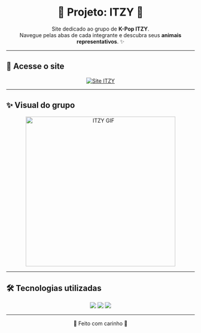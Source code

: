 <h1 align="center">💜 Projeto: ITZY 💜</h1> <p align="center"> Site dedicado ao grupo de <b>K-Pop ITZY</b>.<br> Navegue pelas abas de cada integrante e descubra seus <b>animais representativos</b>. ✨ </p>

---

## 🔗 Acesse o site  
<p align="center">
  <a href="https://milena-soat.github.io/itzy_projeto-/">
    <img src="https://img.shields.io/badge/💜%20Visitar%20o%20Site-roxo%20bebê?style=for-the-badge&color=dda0dd" alt="Site ITZY"/>
  </a>
</p>

---

## ✨ Visual do grupo  
<p align="center">
  <img src="https://media1.giphy.com/media/MDOKfR01WTLqfyPb9j/giphy.gif" width="400" alt="ITZY GIF"/>
</p>

---

## 🛠️ Tecnologias utilizadas  
<p align="center">
  <img src="https://img.shields.io/badge/HTML5-ffb6c1?style=for-the-badge&logo=html5&logoColor=black"/>
  <img src="https://img.shields.io/badge/CSS-dda0dd?style=for-the-badge&logo=css&logoColor=black"/>
  <img src="https://img.shields.io/badge/JavaScript-e6e6fa?style=for-the-badge&logo=javascript&logoColor=black"/>
</p>

---

<p align="center">🌸 Feito com carinho 🌸</p>
